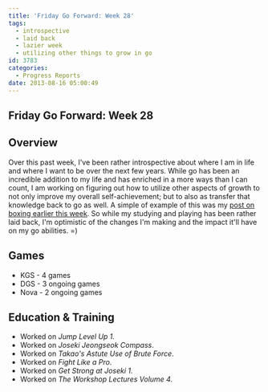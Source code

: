 ```yaml
---
title: 'Friday Go Forward: Week 28'
tags:
  - introspective
  - laid back
  - lazier week
  - utilizing other things to grow in go
id: 3783
categories:
  - Progress Reports
date: 2013-08-16 05:00:49
---
```


## Friday Go Forward: Week 28

## Overview

Over this past week, I've been rather introspective about where I am in life and where I want to be over the next few years. While go has been an incredible addition to my life and has enriched in a more ways than I can count, I am working on figuring out how to utilize other aspects of growth to not only improve my overall self-achievement; but to also as transfer that knowledge back to go as well. A simple of example of this was my [post on boxing earlier this week](http://www.bengozen.com/boxing-and-go/ "Boxing and Go"). So while my studying and playing has been rather laid back, I'm optimistic of the changes I'm making and the impact it'll have on my go abilities. =)

## Games

*   KGS - 4 games
*   DGS - 3 ongoing games
*   Nova - 2 ongoing games

## Education &amp; Training

*   Worked on _Jump Level Up 1._
*   Worked on _Joseki Jeongseok Compass_.
*   Worked on _Takao's Astute Use of Brute Force_.
*   Worked on _Fight Like a Pro_.
*   Worked on _Get Strong at Joseki 1._
*   Worked on _The Workshop Lectures Volume 4._